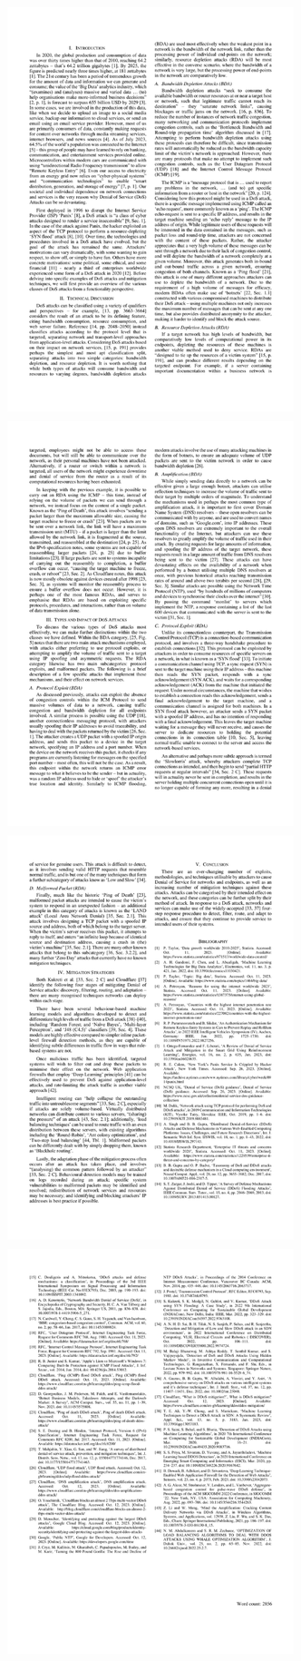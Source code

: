 ![Page three](PNGs_of_paper/DOS_overview-3.png)

![Page four](PNGs_of_paper/DOS_overview-4.png)

![Page five](PNGs_of_paper/DOS_overview-5.png)

![Page six](PNGs_of_paper/DOS_overview-6.png)
